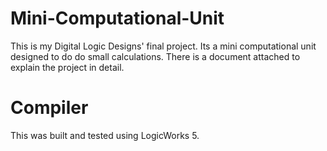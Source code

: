 # Mini-Computational-Unit
This is my Digital Logic Designs' final project. Its a mini computational unit designed to do do small calculations. There is a document attached to explain the project in detail.
# Compiler
This was built and tested using LogicWorks 5.
